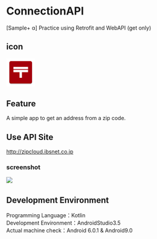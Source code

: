 # ConnectionAPI
[Sample+ α] Practice using Retrofit and WebAPI (get only)

## icon
<img src="https://github.com/shichi18/ConnectionAPI/blob/master/app/src/main/ic_launcher-web.png" width=15%>

## Feature
A simple app to get an address from a zip code.

## Use API Site
http://zipcloud.ibsnet.co.jp

### screenshot
<img src="https://github.com/shichi18/imagestore/blob/master/connectionapi/connectionapi1.png" width=30%>

## Development Environment
Programming Language：Kotlin  
Development Environment：AndroidStudio3.5  
Actual machine check：Android 6.0.1 & Android9.0  

